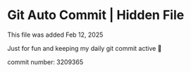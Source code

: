 # Git Auto Commit | Hidden File

This file was added Feb 12, 2025

Just for fun and keeping my daily git commit active 🤪

commit number: 3209365
